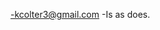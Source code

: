 -kcolter3@gmail.com
-Is as does.
<!---
kcolter/kcolter is a ✨ special ✨ repository because its `README.md` (this file) appears on your GitHub profile.
You can click the Preview link to take a look at your changes.
--->
